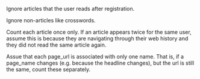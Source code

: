 Ignore articles that the user reads after registration.

Ignore non-articles like crosswords.

Count each article once only. If an article appears twice for the same user, assume this is because they are navigating through their web history and they did not read the same article again.

Assue that each page_url is associated with only one name. That is, if a page_name changes (e.g. because the headline changes), but the url is still the same, count these separately.